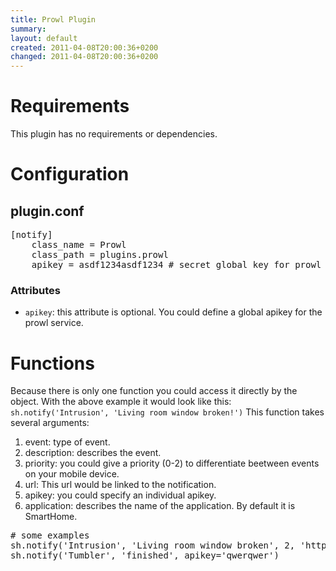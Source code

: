 ```yaml
---
title: Prowl Plugin
summary:
layout: default
created: 2011-04-08T20:00:36+0200
changed: 2011-04-08T20:00:36+0200
---
```


Requirements
============
This plugin has no requirements or dependencies.

Configuration
=============

plugin.conf
-----------
<pre>[notify]
    class_name = Prowl
    class_path = plugins.prowl
    apikey = asdf1234asdf1234 # secret global key for prowl
</pre>

### Attributes
   * `apikey`: this attribute is optional. You could define a global apikey for the prowl service.

Functions
=========
Because there is only one function you could access it directly by the object. With the above example it would look like this: `sh.notify('Intrusion', 'Living room window broken!')`
This function takes several arguments:

 1. event: type of event.
 2. description: describes the event.
 3. priority: you could give a priority (0-2) to differentiate beetween events on your mobile device.
 4. url: This url would be linked to the notification.
 5. apikey: you could specify an individual apikey.
 6. application: describes the name of the application. By default it is SmartHome.

<pre># some examples
sh.notify('Intrusion', 'Living room window broken', 2, 'http://yourvisu.com/')
sh.notify('Tumbler', 'finished', apikey='qwerqwer')
</pre>
